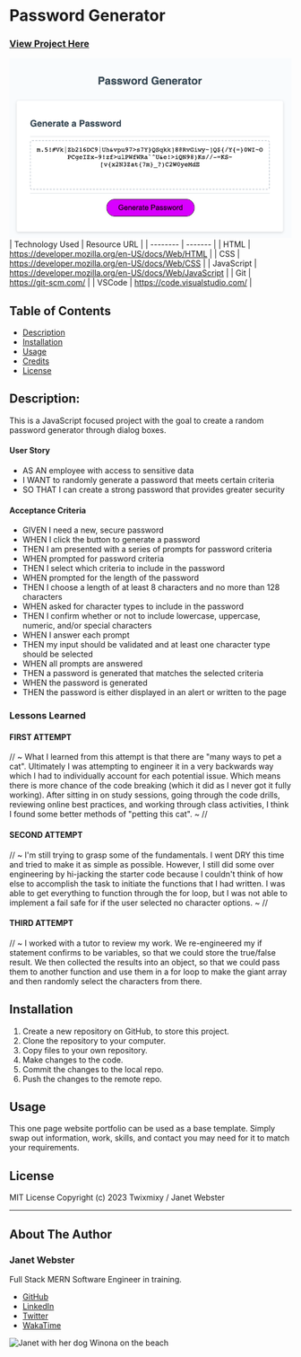 # Password Generator
### [View Project Here](https://twixmixyjanet.github.io/password-generator/ "Password Generator")<br />
![image of password generator](img/projectimage.png "image of Password Generator app")
| Technology Used    | Resource URL |
| --------  | ------- |
| HTML      | https://developer.mozilla.org/en-US/docs/Web/HTML |
| CSS       | https://developer.mozilla.org/en-US/docs/Web/CSS |
| JavaScript | https://developer.mozilla.org/en-US/docs/Web/JavaScript |
| Git       | https://git-scm.com/ |
| VSCode    | https://code.visualstudio.com/ |


## Table of Contents

* [Description](#description)
* [Installation](#installation)
* [Usage](#usage)
* [Credits](#credits)
* [License](#license)

## Description:
This is a JavaScript focused project with the goal to create a random password generator through dialog boxes.

#### User Story
- AS AN employee with access to sensitive data
- I WANT to randomly generate a password that meets certain criteria
- SO THAT I can create a strong password that provides greater security

#### Acceptance Criteria
- GIVEN I need a new, secure password
- WHEN I click the button to generate a password
- THEN I am presented with a series of prompts for password criteria
- WHEN prompted for password criteria
- THEN I select which criteria to include in the password
- WHEN prompted for the length of the password
- THEN I choose a length of at least 8 characters and no more than 128 characters
- WHEN asked for character types to include in the password
- THEN I confirm whether or not to include lowercase, uppercase, numeric, and/or special characters
- WHEN I answer each prompt
- THEN my input should be validated and at least one character type should be selected
- WHEN all prompts are answered
- THEN a password is generated that matches the selected criteria
- WHEN the password is generated
- THEN the password is either displayed in an alert or written to the page

### Lessons Learned

#### FIRST ATTEMPT
// ~ What I learned from this attempt is that there are "many ways to pet a cat". Ultimately I was attempting to engineer it in a very backwards way which I had to individually account for each potential issue. Which means there is more chance of the code breaking (which it did as I never got it fully working). After sitting in on study sessions, going through the code drills, reviewing online best practices, and working through class activities, I think I found some better methods of "petting this cat". ~ //

#### SECOND ATTEMPT
// ~ I'm still trying to grasp some of the fundamentals. I went DRY this time and tried to make it as simple as possible. However, I still did some over engineering by hi-jacking the starter code because I couldn't think of how else to accomplish the task to initiate the functions that I had written. I was able to get everything to function through the for loop, but I was not able to implement a fail safe for if the user selected no character options. ~ //

#### THIRD ATTEMPT
// ~ I worked with a tutor to review my work. We re-engineered my if statement confirms to be variables, so that we could store the true/false result. We then collected the results into an object, so that we could pass them to another function and use them in a for loop to make the giant array and then randomly select the characters from there.

## Installation

1. Create a new repository on GitHub, to store this project.
2. Clone the repository to your computer.
3. Copy files to your own repository.
4. Make changes to the code.
5. Commit the changes to the local repo.
6. Push the changes to the remote repo.

## Usage

This one page website portfolio can be used as a base template. Simply swap out information, work, skills, and contact you may need for it to match your requirements.

## License

MIT License
Copyright (c) 2023 Twixmixy / Janet Webster

<hr />

## About The Author
### Janet Webster
Full Stack MERN Software Engineer in training.

- [GitHub](https://github.com/TwixmixyJanet/)
- [LinkedIn](https://www.linkedin.com/in/twixmixy/)
- [Twitter](https://twitter.com/Twixmixy)
- [WakaTime](https://wakatime.com/@Twixmixy)

![Janet with her dog Winona on the beach](https://avatars.githubusercontent.com/u/117195025?v=4)